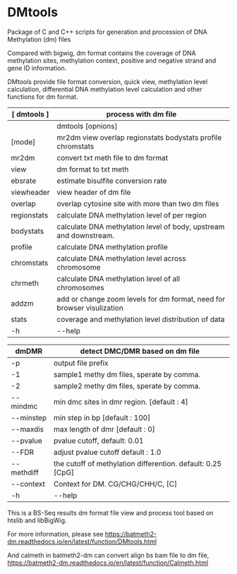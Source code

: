 # DMtools

Package of C and C++ scripts for generation and procession of DNA Methylation (dm) files

Compared with bigwig, dm format contains the coverage of DNA methylation sites, methylation context, positive and negative strand and gene ID information. 

DMtools provide file format conversion, quick view, methylation level calculation, differential DNA methylation level calculation and other functions for dm format.


| [ dmtools ]         | process with dm file                                                    |
|---------------------|--------------------------------------------------------------------------|
|                     | dmtools <mode> [opnions]                                                 |
| [mode]              | mr2dm view overlap regionstats bodystats profile chromstats             |
| mr2dm               | convert txt meth file to dm format                                      |
| view                | dm format to txt meth                                                   |
| ebsrate             | estimate bisulfite conversion rate                                      |
| viewheader          | view header of dm file                                                  |
| overlap             | overlap cytosine site with more than two dm files                       |
| regionstats         | calculate DNA methylation level of per region                            |
| bodystats           | calculate DNA methylation level of body, upstream and downstream.        |
| profile             | calculate DNA methylation profile                                        |
| chromstats          | calculate DNA methylation level across chromosome                        |
| chrmeth             | calculate DNA methylation level of all chromosomes                       |
| addzm               | add or change zoom levels for dm format, need for browser visulization   |
| stats               | coverage and methylation level distribution of data                      |
| -h|--help                                                                                      |

| dmDMR               | detect DMC/DMR based on dm file                                         |
|---------------------|--------------------------------------------------------------------------|
| -p                  | output file prefix                                                       |
| -1                  | sample1 methy dm files, sperate by comma.                               |
| -2                  | sample2 methy dm files, sperate by comma.                               |
| --mindmc            | min dmc sites in dmr region. [default : 4]                               |
| --minstep           | min step in bp [default : 100]                                           |
| --maxdis            | max length of dmr [default : 0]                                          |
| --pvalue            | pvalue cutoff, default: 0.01                                             |
| --FDR               | adjust pvalue cutoff default : 1.0                                       |
| --methdiff          | the cutoff of methylation differention. default: 0.25 [CpG]              |
| --context           | Context for DM. CG/CHG/CHH/C, [C]                                        |
| -h|--help                                                                                      | 


This is a BS-Seq results dm format file view and process tool based on htslib and libBigWig.

For more information, please see https://batmeth2-dm.readthedocs.io/en/latest/function/DMtools.html

And calmeth in batmeth2-dm can convert align bs bam file to dm file, https://batmeth2-dm.readthedocs.io/en/latest/function/Calmeth.html

